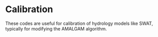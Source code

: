 # Calibration

These codes are useful for calibration of hydrology models like SWAT, typically for modifying the AMALGAM algorithm.
